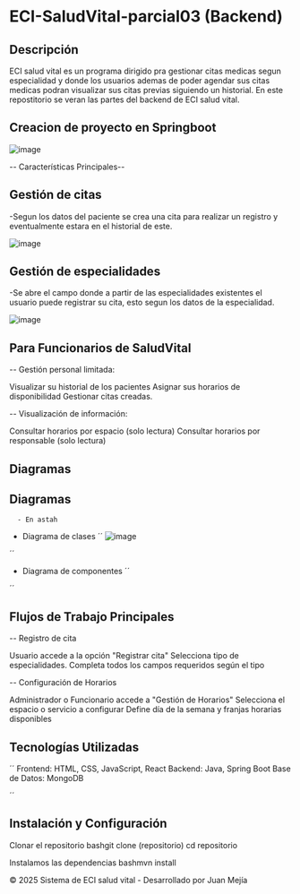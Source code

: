 # ECI-SaludVital-parcial03 (Backend)

## Descripción

ECI salud vital es un programa dirigido pra gestionar citas medicas segun especialidad y donde los usuarios ademas de poder agendar sus citas medicas podran visualizar sus citas previas siguiendo un historial.
En este repostitorio se veran las partes del backend de ECI salud vital.
## Creacion de proyecto en Springboot
![image](https://github.com/user-attachments/assets/169ab1df-d915-4a7e-b61b-c3472a427331)

-- Características Principales--

## Gestión de citas
-Segun los datos del paciente se crea una cita para realizar un registro y eventualmente estara en el historial de este.

![image](https://github.com/user-attachments/assets/22261c08-f3fb-4afb-837a-04a23b1b4916)

## Gestión de especialidades

-Se abre el campo donde a partir de las especialidades existentes el usuario puede registrar su cita, esto segun los datos de la especialidad.

![image](https://github.com/user-attachments/assets/ecf68fba-b650-403a-a272-400828f0da37)


## Para Funcionarios de SaludVital

-- Gestión personal limitada:

Visualizar su historial de los pacientes
Asignar sus horarios de disponibilidad 
Gestionar citas creadas.


-- Visualización de información:

Consultar horarios por espacio (solo lectura)
Consultar horarios por responsable (solo lectura)

## Diagramas



## Diagramas
      - En astah
- Diagrama de clases
´´
![image](https://github.com/user-attachments/assets/0f2d4172-e87b-4381-b342-2f5fd92ee0a5)

´´
- Diagrama de componentes
´´

´´


## Flujos de Trabajo Principales
-- Registro de cita

Usuario accede a la opción "Registrar cita"
Selecciona tipo de especialidades.
Completa todos los campos requeridos según el tipo


-- Configuración de Horarios

Administrador o Funcionario accede a "Gestión de Horarios"
Selecciona el espacio o servicio a configurar
Define día de la semana y franjas horarias disponibles


## Tecnologías Utilizadas

  ´´
Frontend: HTML, CSS, JavaScript, React
Backend: Java, Spring Boot
Base de Datos: MongoDB

  ´´

## Instalación y Configuración

Clonar el repositorio
bashgit clone (repositorio)
cd repositorio

Instalamos las dependencias
bashmvn install





© 2025 Sistema de ECI salud vital - Desarrollado por Juan Mejía
